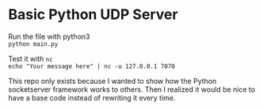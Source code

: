 # Basic Python UDP Server
Run the file with python3  
```python main.py```

Test it with `nc`  
```echo "Your message here" | nc -u 127.0.0.1 7070```


This repo only exists because I wanted to show how the Python socketserver framework works to others. Then I realized it would be nice to have a base code instead of rewriting it every time. 